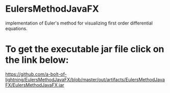 # EulersMethodJavaFX
implementation of Euler's method for visualizing first order differential equations.

# To get the executable jar file click on the link below: 
https://github.com/a-bolt-of-lightning/EulersMethodJavaFX/blob/master/out/artifacts/EulersMethodJavaFX/EulersMethodJavaFX.jar

